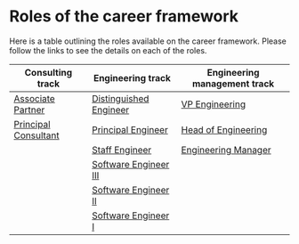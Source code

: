 # Roles of the career framework

Here is a table outlining the roles available on the career framework. Please
follow the links to see the details on each of the roles.

| Consulting track          | Engineering track           | Engineering management track |
| ------------------------- | --------------------------- | ---------------------------- |
| [Associate Partner][1]    | [Distinguished Engineer][2] | [VP Engineering][9]          |
| [Principal Consultant][3] | [Principal Engineer][4]     | [Head of Engineering][10]    |
|                           | [Staff Engineer][5]         | [Engineering Manager][11]    |
|                           | [Software Engineer III][6]  |                              |
|                           | [Software Engineer II][7]   |                              |
|                           | [Software Engineer I][8]    |                              |

[1]: roles/associate_parter.md
[2]: roles/distinguished_engineer.md
[3]: roles/principal_consultant.md
[4]: roles/principal_engineer.md
[5]: roles/staff_engineer.md
[6]: roles/software_engineer_iii.md
[7]: roles/software_engineer_ii.md
[8]: roles/software_engineer_i.md
[9]: roles/vp_engineering.md
[10]: roles/head_of_engineering.md
[11]: roles/engineering_manager.md
